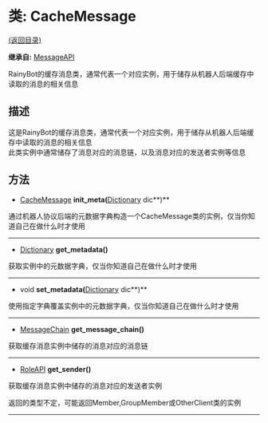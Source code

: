 # 类: CacheMessage  
[(返回目录)](README.md)  
  
**继承自:** [MessageAPI](MessageAPI.md)  
  
RainyBot的缓存消息类，通常代表一个对应实例，用于储存从机器人后端缓存中读取的消息的相关信息  
  
## 描述  
  
这是RainyBot的缓存消息类，通常代表一个对应实例，用于储存从机器人后端缓存中读取的消息的相关信息   
此类实例中通常储存了消息对应的消息链，以及消息对应的发送者实例等信息  
  
## 方法 
  
- [CacheMessage](CacheMessage.md) **init_meta(**[Dictionary](https://docs.godotengine.org/en/latest/classes/class_dictionary.html) dic**)**  
  
通过机器人协议后端的元数据字典构造一个CacheMessage类的实例，仅当你知道自己在做什么时才使用  
  
---  
  
- [Dictionary](https://docs.godotengine.org/en/latest/classes/class_dictionary.html) **get_metadata()**  
  
获取实例中的元数据字典，仅当你知道自己在做什么时才使用  
  
---  
  
- void **set_metadata(**[Dictionary](https://docs.godotengine.org/en/latest/classes/class_dictionary.html) dic**)**  
  
使用指定字典覆盖实例中的元数据字典，仅当你知道自己在做什么时才使用  
  
---  
  
- [MessageChain](MessageChain.md) **get_message_chain()**  
  
获取缓存消息实例中储存的消息对应的消息链  
  
---  
  
- [RoleAPI](RoleAPI.md) **get_sender()**  
  
获取缓存消息实例中储存的消息对应的发送者实例   
  
返回的类型不定，可能返回Member,GroupMember或OtherClient类的实例  
  
---  
  

